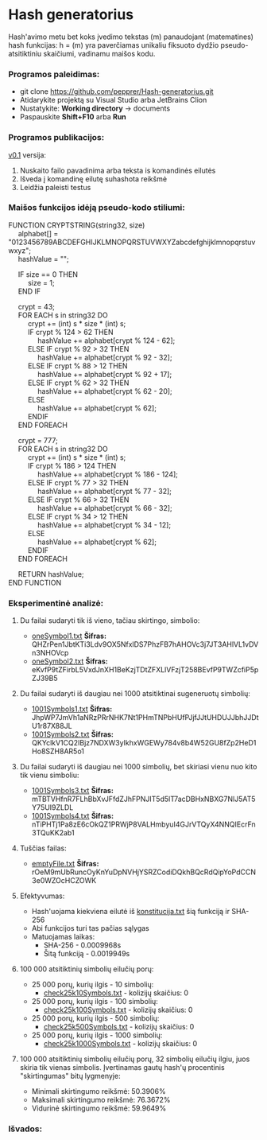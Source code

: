 # Hash generatorius

Hash'avimo metu bet koks įvedimo tekstas (m) panaudojant (matematines) hash funkcijas: h = (m) 
yra paverčiamas unikaliu fiksuoto dydžio pseudo-atsitiktiniu skaičiumi, vadinamu maišos kodu.

### Programos paleidimas:

* git clone https://github.com/pepprer/Hash-generatorius.git
* Atidarykite projektą su Visual Studio arba JetBrains Clion
* Nustatykite: **Working directory** -> documents
* Paspauskite **Shift+F10** arba **Run**

### Programos publikacijos:

[v0.1]() versija:
1. Nuskaito failo pavadinima arba teksta is komandinės eilutės
2. Išveda į komandinę eilutę suhashota reikšmė
3. Leidžia paleisti testus

### Maišos funkcijos idėją pseudo-kodo stiliumi:
FUNCTION CRYPTSTRING(string32, size) <br/>
&nbsp;&nbsp;&nbsp;&nbsp;&nbsp;alphabet[] = "0123456789ABCDEFGHIJKLMNOPQRSTUVWXYZabcdefghijklmnopqrstuvwxyz"; <br/>
&nbsp;&nbsp;&nbsp;&nbsp;&nbsp;hashValue = "";

&nbsp;&nbsp;&nbsp;&nbsp;&nbsp;IF size == 0 THEN <br/>
&nbsp;&nbsp;&nbsp;&nbsp;&nbsp;&nbsp;&nbsp;&nbsp;&nbsp;&nbsp;size = 1; <br/>
&nbsp;&nbsp;&nbsp;&nbsp;&nbsp;END IF <br/>

&nbsp;&nbsp;&nbsp;&nbsp;&nbsp;crypt = 43; <br/>
&nbsp;&nbsp;&nbsp;&nbsp;&nbsp;FOR EACH s in string32 DO<br/>
&nbsp;&nbsp;&nbsp;&nbsp;&nbsp;&nbsp;&nbsp;&nbsp;&nbsp;&nbsp;crypt += (int) s * size * (int) s;<br/>
&nbsp;&nbsp;&nbsp;&nbsp;&nbsp;&nbsp;&nbsp;&nbsp;&nbsp;&nbsp;IF crypt % 124 > 62 THEN <br/>
&nbsp;&nbsp;&nbsp;&nbsp;&nbsp;&nbsp;&nbsp;&nbsp;&nbsp;&nbsp;&nbsp;&nbsp;&nbsp;&nbsp;&nbsp;hashValue += alphabet[crypt % 124 - 62]; <br/>
&nbsp;&nbsp;&nbsp;&nbsp;&nbsp;&nbsp;&nbsp;&nbsp;&nbsp;&nbsp;ELSE IF crypt % 92 > 32 THEN <br/>
&nbsp;&nbsp;&nbsp;&nbsp;&nbsp;&nbsp;&nbsp;&nbsp;&nbsp;&nbsp;&nbsp;&nbsp;&nbsp;&nbsp;&nbsp;hashValue += alphabet[crypt % 92 - 32]; <br/>
&nbsp;&nbsp;&nbsp;&nbsp;&nbsp;&nbsp;&nbsp;&nbsp;&nbsp;&nbsp;ELSE IF crypt % 88 > 12 THEN <br/>
&nbsp;&nbsp;&nbsp;&nbsp;&nbsp;&nbsp;&nbsp;&nbsp;&nbsp;&nbsp;&nbsp;&nbsp;&nbsp;&nbsp;&nbsp;hashValue += alphabet[crypt % 92 + 17]; <br/>
&nbsp;&nbsp;&nbsp;&nbsp;&nbsp;&nbsp;&nbsp;&nbsp;&nbsp;&nbsp;ELSE IF crypt % 62 > 32 THEN <br/>
&nbsp;&nbsp;&nbsp;&nbsp;&nbsp;&nbsp;&nbsp;&nbsp;&nbsp;&nbsp;&nbsp;&nbsp;&nbsp;&nbsp;&nbsp;hashValue += alphabet[crypt % 62 - 20]; <br/>
&nbsp;&nbsp;&nbsp;&nbsp;&nbsp;&nbsp;&nbsp;&nbsp;&nbsp;&nbsp;ELSE <br/>
&nbsp;&nbsp;&nbsp;&nbsp;&nbsp;&nbsp;&nbsp;&nbsp;&nbsp;&nbsp;&nbsp;&nbsp;&nbsp;&nbsp;&nbsp;hashValue += alphabet[crypt % 62]; <br/>
&nbsp;&nbsp;&nbsp;&nbsp;&nbsp;&nbsp;&nbsp;&nbsp;&nbsp;&nbsp;ENDIF <br/>
&nbsp;&nbsp;&nbsp;&nbsp;&nbsp;END FOREACH <br/>

&nbsp;&nbsp;&nbsp;&nbsp;&nbsp;crypt = 777; <br/>
&nbsp;&nbsp;&nbsp;&nbsp;&nbsp;FOR EACH s in string32 DO<br/>
&nbsp;&nbsp;&nbsp;&nbsp;&nbsp;&nbsp;&nbsp;&nbsp;&nbsp;&nbsp;crypt += (int) s * size * (int) s;<br/>
&nbsp;&nbsp;&nbsp;&nbsp;&nbsp;&nbsp;&nbsp;&nbsp;&nbsp;&nbsp;IF crypt % 186 > 124 THEN <br/>
&nbsp;&nbsp;&nbsp;&nbsp;&nbsp;&nbsp;&nbsp;&nbsp;&nbsp;&nbsp;&nbsp;&nbsp;&nbsp;&nbsp;&nbsp;hashValue += alphabet[crypt % 186 - 124]; <br/>
&nbsp;&nbsp;&nbsp;&nbsp;&nbsp;&nbsp;&nbsp;&nbsp;&nbsp;&nbsp;ELSE IF crypt % 77 > 32 THEN <br/>
&nbsp;&nbsp;&nbsp;&nbsp;&nbsp;&nbsp;&nbsp;&nbsp;&nbsp;&nbsp;&nbsp;&nbsp;&nbsp;&nbsp;&nbsp;hashValue += alphabet[crypt % 77 - 32]; <br/>
&nbsp;&nbsp;&nbsp;&nbsp;&nbsp;&nbsp;&nbsp;&nbsp;&nbsp;&nbsp;ELSE IF crypt % 66 > 32 THEN <br/>
&nbsp;&nbsp;&nbsp;&nbsp;&nbsp;&nbsp;&nbsp;&nbsp;&nbsp;&nbsp;&nbsp;&nbsp;&nbsp;&nbsp;&nbsp;hashValue += alphabet[crypt % 66 - 32]; <br/>
&nbsp;&nbsp;&nbsp;&nbsp;&nbsp;&nbsp;&nbsp;&nbsp;&nbsp;&nbsp;ELSE IF crypt % 34 > 12 THEN <br/>
&nbsp;&nbsp;&nbsp;&nbsp;&nbsp;&nbsp;&nbsp;&nbsp;&nbsp;&nbsp;&nbsp;&nbsp;&nbsp;&nbsp;&nbsp;hashValue += alphabet[crypt % 34 - 12]; <br/>
&nbsp;&nbsp;&nbsp;&nbsp;&nbsp;&nbsp;&nbsp;&nbsp;&nbsp;&nbsp;ELSE <br/>
&nbsp;&nbsp;&nbsp;&nbsp;&nbsp;&nbsp;&nbsp;&nbsp;&nbsp;&nbsp;&nbsp;&nbsp;&nbsp;&nbsp;&nbsp;hashValue += alphabet[crypt % 62]; <br/>
&nbsp;&nbsp;&nbsp;&nbsp;&nbsp;&nbsp;&nbsp;&nbsp;&nbsp;&nbsp;ENDIF <br/>
&nbsp;&nbsp;&nbsp;&nbsp;&nbsp;END FOREACH <br/>

&nbsp;&nbsp;&nbsp;&nbsp;&nbsp;RETURN hashValue; <br/>
END FUNCTION
### Eksperimentinė analizė:

1. Du failai sudaryti tik iš vieno, tačiau skirtingo, simbolio:
    * [oneSymbol1.txt]() **Šifras:** QHZrPen1JbtKTi3Ldv9OX5NfxlDS7PhzFB7hAHOVc3j7JT3AHlVL1vDVn3NHOVcp
    * [oneSymbol2.txt]() **Šifras:** eKvfP9tZFirbL5VxdJnXH1BeKzjTDtZFXLlVFzjT258BEvfP9TWZcfiP5pZJ39B5
    
2. Du failai sudaryti iš daugiau nei 1000 atsitiktinai sugeneruotų simbolių:
    * [1001Symbols1.txt]() **Šifras:** JhpWP7JmVh1aNRzPRrNHK7Nt1PHmTNPbHUfPJjfJJtUHDUJJbhJJDtU1r87X88JL
    * [1001Symbols2.txt]() **Šifras:** QKYclkV1CQ2IBjz7NDXW3yIkhxWGEWy784v8b4W52GU8fZp2HeD1Ho8SZH8AR5o1
    
3. Du failai sudaryti iš daugiau nei 1000 simbolių, bet skiriasi vienu nuo kito tik vienu simboliu:
    * [1001Symbols3.txt]() **Šifras:** mTBTVHfnR7FLhBbXvJFfdZJhFPNJIT5d5lT7acDBHxNBXG7NlJ5AT5Y75UI9ZLDL
    * [1001Symbols4.txt]() **Šifras:** nTiPHTj1Pa8zE6cOkQZ1PRWjP8VALHmbyuI4GJrVTQyX4NNQIEcrFn3TQuKK2ab1
    
4. Tuščias failas:
    * [emptyFile.txt]() **Šifras:** rOeM9mUbRuncOyKnYuDpNVHjYSRZCodiDQkhBQcRdQipYoPdCCN3e0WZOcHCZOWK
    
5. Efektyvumas:
    * Hash'uojama kiekviena eilutė iš [konstitucija.txt]() šią funkciją ir SHA-256
    * Abi funkcijos turi tas pačias sąlygas
    * Matuojamas laikas:
        * SHA-256 - 0.0009968s
        * Šitą funkciją - 0.0019949s
        
6. 100 000 atsitiktinių simbolių eilučių porų: 
    * 25 000 porų, kurių ilgis - 10 simbolių:
        * [check25k10Symbols.txt]() - kolizijų skaičius: 0
    * 25 000 porų, kurių ilgis - 100 simbolių:
        * [check25k100Symbols.txt]() - kolizijų skaičius: 0
    * 25 000 porų, kurių ilgis - 500 simbolių:
        * [check25k500Symbols.txt]() - kolizijų skaičius: 0
    * 25 000 porų, kurių ilgis - 1000 simbolių:
        * [check25k1000Symbols.txt]() - kolizijų skaičius: 0
        
7. 100 000 atsitiktinių simbolių eilučių porų, 32 simbolių eilučių ilgiu, juos skiria tik vienas simbolis. Įvertinamas gautų hash'ų procentinis "skirtingumas" bitų
   lygmenyje:
    * Minimali skirtingumo reikšmė: 50.3906%
    * Maksimali skirtingumo reikšmė: 76.3672%
    * Vidurinė skirtingumo reikšmė: 59.9649%

### Išvados:
